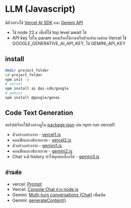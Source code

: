 # LLM (Javascript)
มีตัวอย่างใช้ [Vercel AI SDK](https://ai-sdk.dev/providers/ai-sdk-providers/google-generative-ai) และ 
[Gemini API](https://ai.google.dev/gemini-api/docs/text-generation#javascript)
- ใช้ node 22.x เพื่อที่ใช้ top level await ได้
- API key ใส่ใน param ตอนเรียกใช้งานหรือตัวแปรแวดล้อม Vercel ใช้ GOOGLE_GENERATIVE_AI_API_KEY, ใช้ GEMINI_API_KEY

## install
```sh
mkdir project_folder
cd project_folder
npm init -y
# versel
npm install ai @ai-sdk/google
# gemini
npm install @google/genai
```
## Code Text Generation
สคริปต์เรียกใช้ตัวอย่างดูใน [package.json](./package.json) เช่น npm run vercel1
- ตัวอย่างอย่างง่าย - [vercel1.js](./vercel1.js)
- คอนฟิกและอธิบายภาพ - [vercel2.js](./vercel2.js)
- ตัวอย่างอย่างง่าย - [gemini1.js](./gemini1.js)
- คอนฟิกและอธิบายภาพ - [gemini2.js](./gemini2.js)
- Chat จะมี history ทำให้คุยต่อเนื่องได้ - [gemini3.js](./gemini3.js)

## อ่านต่อ
- vercel: [Prompt](https://ai-sdk.dev/docs/foundations/prompts)
- Vercel: [Console Chat ด้วย node.js](https://ai-sdk.dev/docs/getting-started/nodejs)
- Gemini: [Multi-turn conversations (Chat)](https://ai.google.dev/gemini-api/docs/text-generation#multi-turn-conversations) เพิ่มเติม
- Gemini: [generateContent()](https://ai.google.dev/api/generate-content)